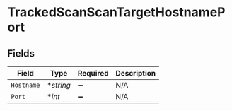 # TrackedScanScanTargetHostnamePort


## Fields

| Field              | Type               | Required           | Description        |
| ------------------ | ------------------ | ------------------ | ------------------ |
| `Hostname`         | **string*          | :heavy_minus_sign: | N/A                |
| `Port`             | **int*             | :heavy_minus_sign: | N/A                |